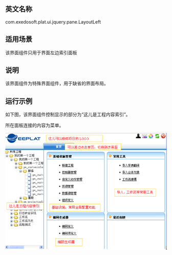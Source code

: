## 英文名称 ##

com.exedosoft.plat.ui.jquery.pane.LayoutLeft

## 适用场景 ##

该界面组件只用于界面左边索引面板

## 说明 ##

该界面组件为特殊界面组件，用于缺省的界面布局。

## 运行示例 ##

如下图，该界面组件控制显示的部分为“这儿是工程内容索引”。

所在面板连接的内容为菜单。

![imgs/structure_index.png](imgs/structure_index.png)
